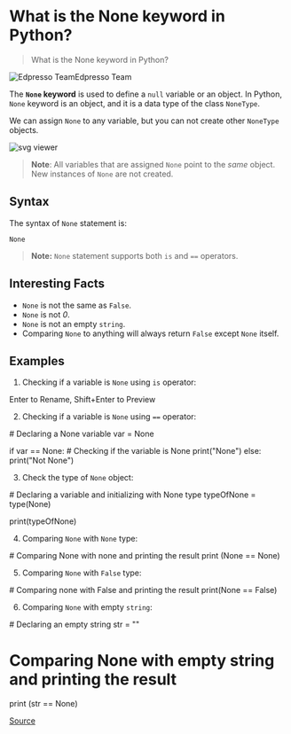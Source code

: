 # What is the None keyword in Python?

> What is the None keyword in Python?

![](chrome-extension://cjedbglnccaioiolemnfhjncicchinao/cdn-cgi/image/f=auto,fit=cover,w=32,h=32/v2api/author/profile/6547532599525376/image/5933301341618176 'Edpresso Team')Edpresso Team

The **`None` keyword** is used to define a `null` variable or an object. In Python, `None` keyword is an object, and it is a data type of the class `NoneType`.

We can assign `None` to any variable, but you can not create other `NoneType` objects.

![svg viewer](chrome-extension://cjedbglnccaioiolemnfhjncicchinao/api/edpresso/shot/6479146551083008/image/4520241998594048)

> **Note**: All variables that are assigned `None` point to the _same_ object. New instances of `None` are not created.

## Syntax

The syntax of `None` statement is:

    None

> **Note:** `None` statement supports both `is` and `==` operators.

## Interesting Facts

- `None` is not the same as `False`.
- `None` is not _0_.
- `None` is not an empty `string`.
- Comparing `None` to anything will always return `False` except `None` itself.

## Examples

1.  Checking if a variable is `None` using `is` operator:

Enter to Rename, Shift+Enter to Preview

2.  Checking if a variable is `None` using `==` operator:

\# Declaring a None variable var = None

if var == None: # Checking if the variable is None print("None") else: print("Not None")

3.  Check the type of `None` object:

\# Declaring a variable and initializing with None type typeOfNone = type(None)

print(typeOfNone)

4.  Comparing `None` with `None` type:

\# Comparing None with none and printing the result print (None == None)

5.  Comparing `None` with `False` type:

\# Comparing none with False and printing the result print(None == False)

6.  Comparing `None` with empty `string`:

\# Declaring an empty string str = ""

# Comparing None with empty string and printing the result

print (str == None)

[Source](https://www.educative.io/edpresso/what-is-the-none-keyword-in-python)
